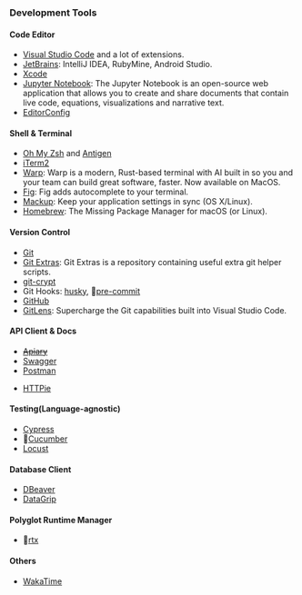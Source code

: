 ### Development Tools

#### Code Editor

- [Visual Studio Code](https://code.visualstudio.com/) and a lot of extensions.
- [JetBrains](https://www.jetbrains.com/): IntelliJ IDEA, RubyMine, Android Studio.
- [Xcode](https://xcodereleases.com/)
- [Jupyter Notebook](https://jupyter.org/): The Jupyter Notebook is an open-source web application that allows you to create and share documents that contain live code, equations, visualizations and narrative text.
- [EditorConfig](https://editorconfig.org/)

#### Shell & Terminal

- [Oh My Zsh](https://ohmyz.sh/) and [Antigen](https://antigen.sharats.me/)
- [iTerm2](https://www.iterm2.com/)
- [Warp](https://www.warp.dev/): Warp is a modern, Rust-based terminal with AI built in so you and your team can build great software, faster. Now available on MacOS.
- [Fig](https://www.fig.io/): Fig adds autocomplete to your terminal.
- [Mackup](https://github.com/lra/mackup): Keep your application settings in sync (OS X/Linux).
- [Homebrew](https://brew.sh/): The Missing Package Manager for macOS (or Linux).

#### Version Control

- [Git](https://www.git-scm.com/)
- [Git Extras](https://github.com/tj/git-extras): Git Extras is a repository containing useful extra git helper scripts.
- [git-crypt](https://www.agwa.name/projects/git-crypt/)
- Git Hooks: [husky](https://github.com/typicode/husky), 👀[pre-commit](https://pre-commit.com/)
- [GitHub](https://www.github.com/)
- [GitLens](https://gitlens.amod.io/): Supercharge the Git capabilities built into Visual Studio Code.

#### API Client & Docs

- ~~[Apiary](https://apiary.io/)~~
- [Swagger](https://swagger.io/)
- [Postman](https://www.postman.com/)
<!-- - [Paw](https://www.paw.cloud/) -->
- [HTTPie](https://www.httpie.org/)
<!-- - [GraphQL Bin](https://www.graphqlbin.com/) -->

#### Testing(Language-agnostic)

- [Cypress](https://www.cypress.io/)
- 👀[Cucumber](https://cucumber.io/)
- [Locust](https://locust.io/)

#### Database Client

- [DBeaver](https://www.dbeaver.io/)
- [DataGrip](https://datagrip.jetbrains.com/)

#### Polyglot Runtime Manager

- 👀[rtx](https://github.com/jdx/rtx)

#### Others

- [WakaTime](https://wakatime.com/)
